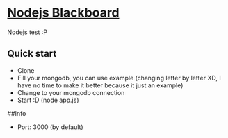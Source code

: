 # [Nodejs Blackboard](http://node.kamikazepanda.com)

Nodejs test :P

## Quick start

* Clone
* Fill your mongodb, you can use example (changing letter by letter XD, I have no time to make it better because it just an example)
* Change to your mongodb connection
* Start :D (node app.js)

##Info

* Port: 3000 (by default)
